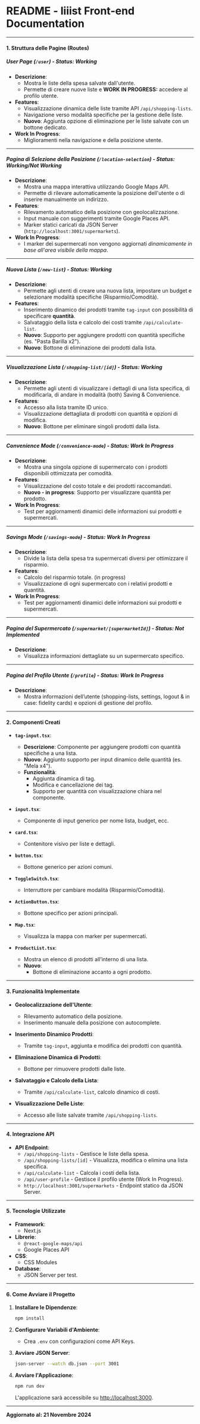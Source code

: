
# **README - liiist Front-end Documentation**

---

#### **1. Struttura delle Pagine (Routes)**

##### **User Page (`/user`)** - **Status: Working**
- **Descrizione**:
  - Mostra le liste della spesa salvate dall'utente.
  - Permette di creare nuove liste e **WORK IN PROGRESS:** accedere al profilo utente.
- **Features**:
  - Visualizzazione dinamica delle liste tramite API `/api/shopping-lists`.
  - Navigazione verso modalità specifiche per la gestione delle liste.
  - **Nuovo**: Aggiunta opzione di eliminazione per le liste salvate con un bottone dedicato.
- **Work In Progress**:
  - Miglioramenti nella navigazione e della posizione utente.

---

##### **Pagina di Selezione della Posizione (`/location-selection`)** - **Status: Working/Not Working**
- **Descrizione**:
  - Mostra una mappa interattiva utilizzando Google Maps API.
  - Permette di rilevare automaticamente la posizione dell'utente o di inserire manualmente un indirizzo.
- **Features**:
  - Rilevamento automatico della posizione con geolocalizzazione.
  - Input manuale con suggerimenti tramite Google Places API.
  - Marker statici caricati da JSON Server (`http://localhost:3001/supermarkets`).
- **Work In Progress**:
  - I marker dei supermercati non vengono aggiornati *dinamicamente in base all'area visibile della mappa*.

---

##### **Nuova Lista (`/new-list`)** - **Status: Working**
- **Descrizione**:
  - Permette agli utenti di creare una nuova lista, impostare un budget e selezionare modalità specifiche (Risparmio/Comodità).
- **Features**:
  - Inserimento dinamico dei prodotti tramite `tag-input` con possibilità di specificare **quantità**.
  - Salvataggio della lista e calcolo dei costi tramite `/api/calculate-list`.
  - **Nuovo**: Supporto per aggiungere prodotti con quantità specifiche (es. "Pasta Barilla x2").
  - **Nuovo**: Bottone di eliminazione dei prodotti dalla lista.

---

##### **Visualizzazione Lista (`/shopping-list/[id]`)** - **Status: Working**
- **Descrizione**:
  - Permette agli utenti di visualizzare i dettagli di una lista specifica, di modificarla, di andare in modalità (both) Saving & Convenience.
- **Features**:
  - Accesso alla lista tramite ID unico.
  - Visualizzazione dettagliata di prodotti con quantità e opzioni di modifica.
  - **Nuovo**: Bottone per eliminare singoli prodotti dalla lista.

---

##### **Convenience Mode (`/convenience-mode`)** - **Status: Work In Progress**
- **Descrizione**:
  - Mostra una singola opzione di supermercato con i prodotti disponibili ottimizzata per comodità.
- **Features**:
  - Visualizzazione del costo totale e dei prodotti raccomandati.
  - **Nuovo - in progress**: Supporto per visualizzare quantità per prodotto.
- **Work In Progress**:
  - Test per aggiornamenti dinamici delle informazioni sui prodotti e supermercati.

---

##### **Savings Mode (`/savings-mode`)** - **Status: Work In Progress**
- **Descrizione**:
  - Divide la lista della spesa tra supermercati diversi per ottimizzare il risparmio.
- **Features**:
  - Calcolo del risparmio totale. (in progress)
  - Visualizzazione di ogni supermercato con i relativi prodotti e quantità.
- **Work In Progress**:
  - Test per aggiornamenti dinamici delle informazioni sui prodotti e supermercati.

---

##### **Pagina del Supermercato (`/supermarket/[supermarketId]`)** - **Status: Not Implemented**
- **Descrizione**:
  - Visualizza informazioni dettagliate su un supermercato specifico.

---

##### **Pagina del Profilo Utente (`/profile`)** - **Status: Work In Progress**
- **Descrizione**:
  - Mostra informazioni dell’utente (shopping-lists, settings, logout & in case: fidelity cards) e opzioni di gestione del profilo.

---

#### **2. Componenti Creati**

- **`tag-input.tsx`**:
  - **Descrizione**: Componente per aggiungere prodotti con quantità specifiche a una lista.
  - **Nuovo**: Aggiunto supporto per input dinamico delle quantità (es. "Mela x4").
  - **Funzionalità**:
    - Aggiunta dinamica di tag.
    - Modifica e cancellazione dei tag.
    - Supporto per quantità con visualizzazione chiara nel componente.

- **`input.tsx`**:
  - Componente di input generico per nome lista, budget, ecc.

- **`card.tsx`**:
  - Contenitore visivo per liste e dettagli.

- **`button.tsx`**:
  - Bottone generico per azioni comuni.

- **`ToggleSwitch.tsx`**:
  - Interruttore per cambiare modalità (Risparmio/Comodità).

- **`ActionButton.tsx`**:
  - Bottone specifico per azioni principali.

- **`Map.tsx`**:
  - Visualizza la mappa con marker per supermercati.

- **`ProductList.tsx`**:
  - Mostra un elenco di prodotti all’interno di una lista.
  - **Nuovo**:
    - Bottone di eliminazione accanto a ogni prodotto.

---

#### **3. Funzionalità Implementate**

- **Geolocalizzazione dell'Utente**:
  - Rilevamento automatico della posizione.
  - Inserimento manuale della posizione con autocomplete.

- **Inserimento Dinamico Prodotti**:
  - Tramite `tag-input`, aggiunta e modifica dei prodotti con quantità.

- **Eliminazione Dinamica di Prodotti**:
  - Bottone per rimuovere prodotti dalle liste.

- **Salvataggio e Calcolo della Lista**:
  - Tramite `/api/calculate-list`, calcolo dinamico di costi.

- **Visualizzazione Delle Liste**:
  - Accesso alle liste salvate tramite `/api/shopping-lists`.

---

#### **4. Integrazione API**

- **API Endpoint**:
  - `/api/shopping-lists` - Gestisce le liste della spesa.
  - `/api/shopping-lists/[id]` - Visualizza, modifica o elimina una lista specifica.
  - `/api/calculate-list` - Calcola i costi della lista.
  - `/api/user-profile` - Gestisce il profilo utente (Work In Progress).
  - `http://localhost:3001/supermarkets` - Endpoint statico da JSON Server.

---

#### **5. Tecnologie Utilizzate**

- **Framework**:
  - Next.js
- **Librerie**:
  - `@react-google-maps/api`
  - Google Places API
- **CSS**:
  - CSS Modules
- **Database**:
  - JSON Server per test.

---

#### **6. Come Avviare il Progetto**

1. **Installare le Dipendenze**:
   ```bash
   npm install
   ```

2. **Configurare Variabili d'Ambiente**:
   - Crea `.env` con configurazioni come API Keys.

3. **Avviare JSON Server**:
   ```bash
   json-server --watch db.json --port 3001
   ```

4. **Avviare l'Applicazione**:
   ```bash
   npm run dev
   ```
   L'applicazione sarà accessibile su [http://localhost:3000](http://localhost:3000).

---

**Aggiornato al: 21 Novembre 2024**
